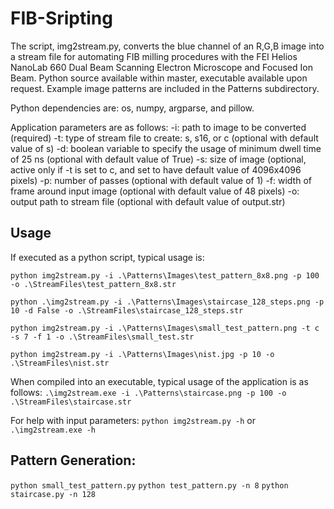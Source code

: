 # FIB-Sripting

The script, img2stream.py, converts the blue channel of an R,G,B image into a stream file for automating FIB milling procedures with the FEI Helios NanoLab 660 Dual Beam Scanning Electron Microscope and Focused Ion Beam. Python source available within master, executable available upon request. Example image patterns are included in the Patterns subdirectory.

Python dependencies are: os, numpy, argparse, and pillow.

Application parameters are as follows:
-i: path to image to be converted (required)
-t: type of stream file to create: s, s16, or c (optional with default value of s)
-d: boolean variable to specify the usage of minimum dwell time of 25 ns (optional with default value of True)
-s: size of image (optional, active only if -t is set to c, and set to have default value of 4096x4096 pixels)
-p: number of passes (optional with default value of 1)
-f: width of frame around input image (optional with default value of 48 pixels)
-o: output path to stream file (optional with default value of output.str)

## Usage
If executed as a python script, typical usage is:

`python img2stream.py -i .\Patterns\Images\test_pattern_8x8.png -p 100 -o .\StreamFiles\test_pattern_8x8.str`

`python .\img2stream.py -i .\Patterns\Images\staircase_128_steps.png -p 10 -d False -o .\StreamFiles\staircase_128_steps.str`

`python img2stream.py -i .\Patterns\Images\small_test_pattern.png -t c -s 7 -f 1 -o .\StreamFiles\small_test.str`

`python img2stream.py -i .\Patterns\Images\nist.jpg -p 10 -o .\StreamFiles\nist.str`



When compiled into an executable, typical usage of the application is as follows:
`.\img2stream.exe -i .\Patterns\staircase.png -p 100 -o .\StreamFiles\staircase.str`


For help with input parameters:
`python img2stream.py -h`
or
`.\img2stream.exe -h`


## Pattern Generation:
`python small_test_pattern.py`
`python test_pattern.py -n 8`
`python staircase.py -n 128`
